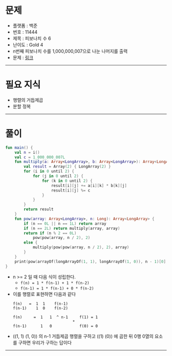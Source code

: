 # 문제
- 플랫폼 : 백준
- 번호 : 11444
- 제목 : 피보나치 수 6
- 난이도 : Gold 4
- n번째 피보나치 수를 1,000,000,007으로 나눈 나머지를 출력
- 문제 : <a href="https://www.acmicpc.net/problem/11444" target="_blank">링크</a>

---

# 필요 지식
- 행렬의 거듭제곱
- 분할 정복

---

# 풀이
```kotlin
fun main() {
    val n = i()
    val c = 1_000_000_007L
    fun multiply(a: Array<LongArray>, b: Array<LongArray>): Array<LongArray> {
        val result = Array(2) { LongArray(2) }
        for (i in 0 until 2) {
            for (j in 0 until 2) {
                for (k in 0 until 2) {
                    result[i][j] += a[i][k] * b[k][j]
                    result[i][j] %= c
                }
            }
        }
        return result
    }
    fun pow(array: Array<LongArray>, n: Long): Array<LongArray> {
        if (n == 0L || n == 1L) return array
        if (n == 2L) return multiply(array, array)
        return if (n % 2 == 0L)
            pow(pow(array, n / 2), 2)
        else {
            multiply(pow(pow(array, n / 2), 2), array)
        }
    }
    print(pow(arrayOf(longArrayOf(1, 1), longArrayOf(1, 0)), n - 1)[0][0])
}
```
- n >= 2 일 때 다음 식이 성립한다.
  - `f(n) = 1 * f(n-1) + 1 * f(n-2)`
  - `f(n-1) = 1 * f(n-1) + 0 * f(n-2)`
- 이를 행렬로 표현하면 다음과 같다
    ```
    f(n)   =  1  1    f(n-1)
    f(n-1)    1  0    f(n-2)
    ```
    ```
    f(n)     =  1   1  ^ n-1     f(1) = 1
                              *
    f(n-1)      1   0            f(0) = 0
    ```
- ((1, 1) (1, 0)) 의 n-1 거듭제곱 행렬을 구하고 ((1) (0)) 에 곱한 뒤 0행 0열의 요소를 구하면 우리가 구하는 답이다

---

